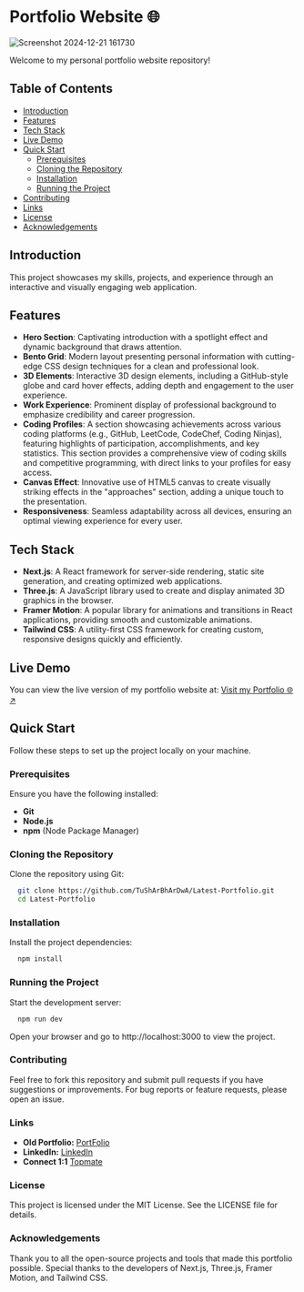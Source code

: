 # Portfolio Website 🌐

![Screenshot 2024-12-21 161730](https://github.com/user-attachments/assets/787796c9-0693-4430-ab12-7bf2b04c425f)

Welcome to my personal portfolio website repository! 

## Table of Contents

- [Introduction](#introduction)
- [Features](#features)
- [Tech Stack](#tech-stack)
- [Live Demo](#live-demo)
- [Quick Start](#quick-start)
  - [Prerequisites](#prerequisites)
  - [Cloning the Repository](#cloning-the-repository)
  - [Installation](#installation)
  - [Running the Project](#running-the-project)
- [Contributing](#contributing)
- [Links](#links)
- [License](#license)
- [Acknowledgements](#acknowledgements)

## Introduction

This project showcases my skills, projects, and experience through an interactive and visually engaging web application.

## Features

- **Hero Section**: Captivating introduction with a spotlight effect and dynamic background that draws attention.
- **Bento Grid**: Modern layout presenting personal information with cutting-edge CSS design techniques for a clean and professional look.
- **3D Elements**: Interactive 3D design elements, including a GitHub-style globe and card hover effects, adding depth and engagement to the user experience.
- **Work Experience**: Prominent display of professional background to emphasize credibility and career progression.
- **Coding Profiles**: A section showcasing achievements across various coding platforms (e.g., GitHub, LeetCode, CodeChef, Coding Ninjas), featuring highlights of participation, accomplishments, and key statistics. This section provides a comprehensive view of coding skills and competitive programming, with direct links to your profiles for easy access.
- **Canvas Effect**: Innovative use of HTML5 canvas to create visually striking effects in the "approaches" section, adding a unique touch to the presentation.
- **Responsiveness**: Seamless adaptability across all devices, ensuring an optimal viewing experience for every user.

## Tech Stack

- **Next.js**: A React framework for server-side rendering, static site generation, and creating optimized web applications.
- **Three.js**: A JavaScript library used to create and display animated 3D graphics in the browser.
- **Framer Motion**: A popular library for animations and transitions in React applications, providing smooth and customizable animations.
- **Tailwind CSS**: A utility-first CSS framework for creating custom, responsive designs quickly and efficiently.

## Live Demo

You can view the live version of my portfolio website at:  [Visit my Portfolio 🌐↗](https://tushar-bhardwaj.vercel.app/)

## Quick Start

Follow these steps to set up the project locally on your machine.

### Prerequisites

Ensure you have the following installed:

- **Git**
- **Node.js**
- **npm** (Node Package Manager)

### Cloning the Repository

Clone the repository using Git:

``` bash
  git clone https://github.com/TuShArBhArDwA/Latest-Portfolio.git
  cd Latest-Portfolio
```

### Installation
Install the project dependencies:
``` bash
  npm install
```

### Running the Project
Start the development server:

``` bash
  npm run dev
```
Open your browser and go to http://localhost:3000 to view the project.

### Contributing
Feel free to fork this repository and submit pull requests if you have suggestions or improvements. For bug reports or feature requests, please open an issue.

### Links
- **Old Portfolio:** [PortFolio](https://tusharbhardwaj.vercel.app/)
- **LinkedIn:** [LinkedIn](https://www.linkedin.com/in/bhardwajtushar2004/)
- **Connect 1:1** [Topmate](https://topmate.io/tusharbhardwaj)

### License
This project is licensed under the MIT License. See the LICENSE file for details.

### Acknowledgements
Thank you to all the open-source projects and tools that made this portfolio possible. Special thanks to the developers of Next.js, Three.js, Framer Motion, and Tailwind CSS.
